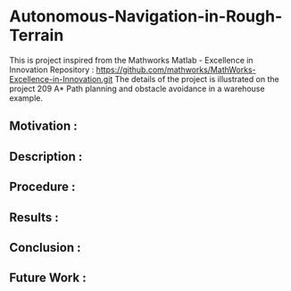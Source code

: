 # Autonomous-Navigation-in-Rough-Terrain


This is project inspired from the Mathworks Matlab - Excellence in Innovation Repository :
https://github.com/mathworks/MathWorks-Excellence-in-Innovation.git
The details of the project is illustrated on the project 209  A* Path planning and obstacle avoidance in a warehouse example.

## Motivation :


## Description :


## Procedure :


## Results :


## Conclusion :


## Future Work :






